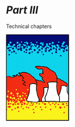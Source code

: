 # <span class="smallfont">*Part III*</span>
<span class="lightblue">Technical chapters</span>

![](/img/without-hot-air/partpage.gif)

